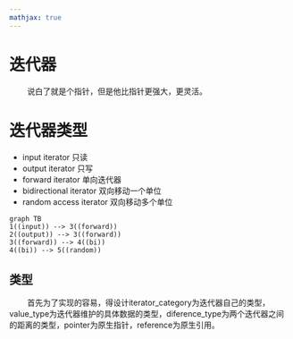 ```yaml
---
mathjax: true
---
```


# 迭代器
&emsp;&emsp; 说白了就是个指针，但是他比指针更强大，更灵活。

# 迭代器类型
- input iterator 只读
- output iterator 只写
- forward iterator 单向迭代器
- bidirectional iterator 双向移动一个单位
- random access iterator 双向移动多个单位

```mermaid
graph TB
1((input)) --> 3((forward))
2((output)) --> 3((forward))
3((forward)) --> 4((bi))
4((bi)) --> 5((random))
```


## 类型
&emsp;&emsp; 首先为了实现的容易，得设计iterator_category为迭代器自己的类型，value_type为迭代器维护的具体数据的类型，diference_type为两个迭代器之间的距离的类型，pointer为原生指针，reference为原生引用。

